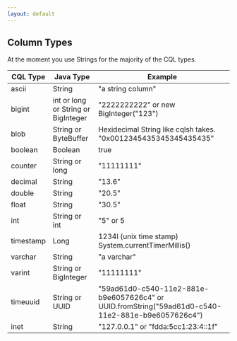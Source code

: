 ```yaml
---
layout: default
---
```

## Column Types

At the moment you use Strings for the majority of the CQL types.


| CQL Type        | Java Type   |  Example  |
| ------------- |---------------| -----|
| ascii         | String | "a string column" |
| bigint        | int or long or String or BigInteger      |   "2222222222" or new BigInteger("123") |
| blob          | String or ByteBuffer      |    Hexidecimal String like cqlsh takes. "0x0012345435345345435435" |
| boolean       | Boolean              |   true    |
| counter  | String or long             |    "11111111"   |
| decimal  |      String         |   "13.6"    |
| double   |        String       |   "20.5"    |
| float    |       String        |    "30.5"   |
| int      |        String or int       |   "5" or 5    |
| timestamp     |      Long         |   1234l (unix time stamp) System.currentTimerMillis() |
| varchar  |      String         |  "a varchar"     |
| varint   |        String or BigInteger       |    "11111111"   |
| timeuuid |         String or UUID      |   "59ad61d0-c540-11e2-881e-b9e6057626c4" or UUID.fromString("59ad61d0-c540-11e2-881e-b9e6057626c4")    |
| inet     |        String       |   "127.0.0.1" or "fdda:5cc1:23:4::1f"    |
